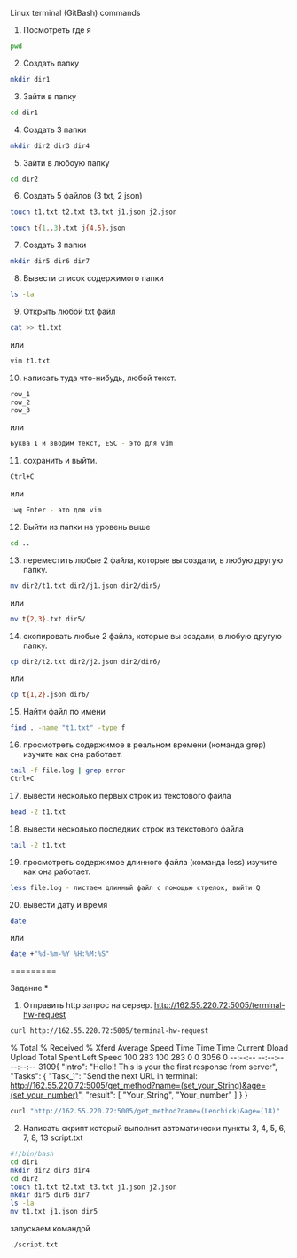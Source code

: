 ﻿Linux terminal (GitBash) commands

1) Посмотреть где я
```bash
pwd
```
2) Создать папку
```bash
mkdir dir1
```
3) Зайти в папку
```bash
cd dir1
```
4) Создать 3 папки
```bash
mkdir dir2 dir3 dir4
```
5) Зайти в любоую папку
```bash
cd dir2
```
6) Создать 5 файлов (3 txt, 2 json)
```bash
touch t1.txt t2.txt t3.txt j1.json j2.json
```
```bash
touch t{1..3}.txt j{4,5}.json
```
7) Создать 3 папки
```bash
mkdir dir5 dir6 dir7
```
8) Вывести список содержимого папки
```bash
ls -la
```
9) Открыть любой txt файл
```bash
cat >> t1.txt
```
или
```bash
vim t1.txt
```
10) написать туда что-нибудь, любой текст.
```bash
row_1
row_2
row_3
```
или
```bash
Буква I и вводим текст, ESC - это для vim
```
11) сохранить и выйти.
```bash
Ctrl+C
```
или
```bash
:wq Enter - это для vim
```
12) Выйти из папки на уровень выше
```bash
cd ..
```
13) переместить любые 2 файла, которые вы создали, в любую другую папку.
```bash
mv dir2/t1.txt dir2/j1.json dir2/dir5/
```
или
```bash
mv t{2,3}.txt dir5/
```
14) скопировать любые 2 файла, которые вы создали, в любую другую папку.
```bash
cp dir2/t2.txt dir2/j2.json dir2/dir6/
```
или
```bash
cp t{1,2}.json dir6/
```
15) Найти файл по имени
```bash
find . -name "t1.txt" -type f
```
16) просмотреть содержимое в реальном времени (команда grep) изучите как она работает.
```bash
tail -f file.log | grep error
Ctrl+C
```
17) вывести несколько первых строк из текстового файла
```bash
head -2 t1.txt
```
18) вывести несколько последних строк из текстового файла
```bash
tail -2 t1.txt
```
19) просмотреть содержимое длинного файла (команда less) изучите как она работает.
```bash
less file.log - листаем длинный файл с помощью стрелок, выйти Q
```
20) вывести дату и время
```bash
date
```
или
```bash
date +"%d-%m-%Y %H:%M:%S"
```
=========

Задание *
1) Отправить http запрос на сервер.
http://162.55.220.72:5005/terminal-hw-request

```bash
curl http://162.55.220.72:5005/terminal-hw-request
```
  % Total    % Received % Xferd  Average Speed   Time    Time     Time  Current
                                 Dload  Upload   Total   Spent    Left  Speed
100   283  100   283    0     0   3056      0 --:--:-- --:--:-- --:--:--  3109{
  "Intro": "Hello!! This is your the first response from server",
  "Tasks": {
    "Task_1": "Send the next URL in terminal: http://162.55.220.72:5005/get_method?name=(set_your_String)&age=(set_your_number)",
    "result": [
      "Your_String",
      "Your_number"
    ]
  }
}


```bash
curl "http://162.55.220.72:5005/get_method?name=(Lenchick)&age=(18)"
```

2) Написать скрипт который выполнит автоматически пункты 3, 4, 5, 6, 7, 8, 13
script.txt
```bash
#!/bin/bash
cd dir1
mkdir dir2 dir3 dir4
cd dir2
touch t1.txt t2.txt t3.txt j1.json j2.json
mkdir dir5 dir6 dir7
ls -la
mv t1.txt j1.json dir5
```
запускаем командой 
```bash
./script.txt
```
